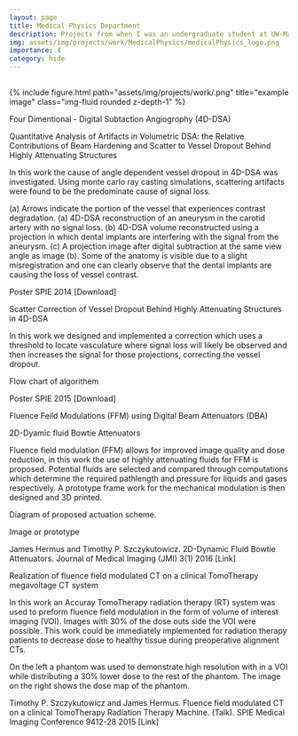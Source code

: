 ```yaml
---
layout: page
title: Medical Physics Department 
description: Projects from when I was an undergraduate student at UW-Madison as a member of the Medical Physics Department
img: assets/img/projects/work/MedicalPhysics/medicalPhysics_logo.png
importance: 4
category: hide
---
```


<div>
<h2></h2>
</div>

<div class="row">
    <div class="col-sm mt-3 mt-md-0-center">
        {% include figure.html path="assets/img/projects/work/.png" title="example image" class="img-fluid rounded z-depth-1" %}
    </div>
</div>

<div class="caption">

</div>


Four Dimentional - Digital Subtaction Angiogrophy (4D-DSA)

Quantitative Analysis of Artifacts in Volumetric DSA: the Relative Contributions of Beam Hardening and Scatter to Vessel Dropout Behind Highly Attenuating Structures

In this work the cause of angle dependent vessel dropout in 4D-DSA was investigated. Using monte carlo ray casting simulations, scattering artifacts were found to be the predominate cause of signal loss.



(a) Arrows indicate the portion of the vessel that experiences contrast degradation. (a) 4D-DSA reconstruction of an aneurysm in the carotid artery with no signal loss. (b) 4D-DSA volume reconstructed using a projection in which dental implants are interfering with the signal from the aneurysm. (c) A projection image after digital subtraction at the same view angle as image (b). Some of the anatomy is visible due to a slight misregistration and one can clearly observe that the dental implants are causing the loss of vessel contrast.

Poster SPIE 2014 [Download]


Scatter Correction of Vessel Dropout Behind Highly Attenuating Structures in 4D-DSA

In this work we designed and implemented a correction which uses a threshold to locate vasculature where signal loss will likely be observed and then increases the signal for those projections, correcting the vessel dropout.


Flow chart of algorithem

Poster SPIE 2015 [Download]

 

Fluence Feild Modulations (FFM) using Digital Beam Attenuators (DBA) 

2D-Dyamic fluid Bowtie Attenuators

Fluence field modulation (FFM) allows for improved image quality and dose reduction, in this work the use of highly attenuating fluids for FFM is proposed.  Potential fluids are selected and compared through computations which determine the required pathlength and pressure for liquids and gases respectively.  A prototype frame work for the mechanical modulation is then designed and 3D printed.   



Diagram of proposed actuation scheme.



Image or prototype

James Hermus and Timothy P. Szczykutowicz. 2D-Dynamic Fluid Bowtie Attenuators. Journal of Medical Imaging (JMI) 3(1) 2016 [Link] 

 

Realization of fluence field modulated CT on a clinical TomoTherapy megavoltage CT system

In this work an Accuray TomoTherapy radiation therapy (RT) system was used to preform fluence field modulation in the form of volume of interest imaging (VOI).  Images with 30% of the dose outs side the VOI were possible.  This work could be immediately implemented for radiation therapy patients to decrease dose to healthy tissue during preoperative alignment CTs. 



On the left a phantom was used to demonstrate high resolution with in a VOI while distributing a 30% lower dose to the rest of the phantom. The image on the right shows the dose map of the phantom. 

Timothy P. Szczykutowicz and James Hermus. Fluence field modulated CT on a clinical TomoTherapy Radiation Therapy Machine. (Talk). SPIE Medical Imaging Conference 9412-28 2015 [Link] 